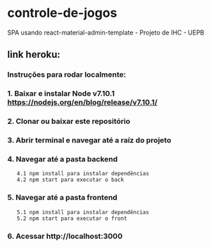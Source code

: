# controle-de-jogos
SPA usando react-material-admin-template - Projeto de IHC - UEPB

## link heroku: 

 ### Instruções para rodar localmente:
  ### 1. Baixar e instalar Node v7.10.1 https://nodejs.org/en/blog/release/v7.10.1/
  ### 2. Clonar ou baixar este repositório
  ### 3. Abrir terminal e navegar até a raíz do projeto
  ### 4. Navegar até a pasta backend
       4.1 npm install para instalar dependências
       4.2 npm start para executar o back
  ### 5. Navegar até a pasta frontend
       5.1 npm install para instalar dependências
       5.2 npm start para executar o front
  ### 6. Acessar http://localhost:3000
